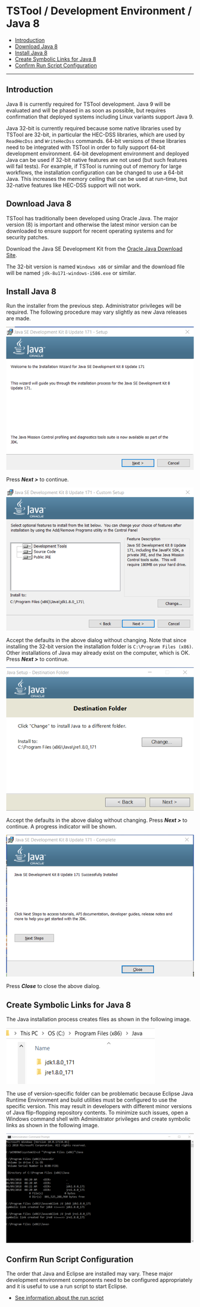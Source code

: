 # TSTool / Development Environment / Java 8 ##

* [Introduction](#introduction)
* [Download Java 8](#download-java-8)
* [Install Java 8](#install-java-8)
* [Create Symbolic Links for Java 8](#ceate-symbolic-links-for-java-8)
* [Confirm Run Script Configuration](#confirm-run-script-configuration)

------

## Introduction ##

Java 8 is currently required for TSTool development.
Java 9 will be evaluated and will be phased in as soon as possible,
but requires confirmation that deployed systems including Linux variants support Java 9.

Java 32-bit is currently required because some native libraries used by TSTool are 32-bit,
in particular the HEC-DSS libraries, which are used by `ReadHecDss` and `WriteHecDss` commands.
64-bit versions of these libraries need to be integrated with TSTool in order to fully support 64-bit development environment.
64-bit development environment and deployed Java can be used if 32-bit native features are not used (but such features will fail tests).
For example, if TSTool is running out of memory for large workflows,
the installation configuration can be changed to use a 64-bit Java.
This increases the memory ceiling that can be used at run-time, but 32-native features like HEC-DSS support will not work.

## Download Java 8 ##

TSTool has traditionally been developed using Oracle Java.
The major version (8) is important and otherwise the latest minor version can be downloaded to ensure support
for recent operating systems and for security patches.

Download the Java SE Development Kit from the
[Oracle Java Download Site](http://www.oracle.com/technetwork/java/javase/downloads/jdk8-downloads-2133151.html).

The 32-bit version is named `Windows x86` or similar and the download file will be named `jdk-8u171-windows-i586.exe` or similar.

## Install Java 8 ##

Run the installer from the previous step.  Administrator privileges will be required.
The following procedure may vary slightly as new Java releases are made.

![java8-32-1](images/java8-32-1.png)

Press ***Next >*** to continue.

![java8-32-2](images/java8-32-2.png)

Accept the defaults in the above dialog without changing.
Note that since installing the 32-bit version the installation folder is `C:\Program Files (x86)`.
Other installations of Java may already exist on the computer, which is OK.
Press ***Next >*** to continue.

![java8-32-3](images/java8-32-3.png)

Accept the defaults in the above dialog without changing.
Press ***Next >*** to continue.  A progress indicator will be shown.

![java8-32-4](images/java8-32-4.png)

Press ***Close*** to close the above dialog.

## Create Symbolic Links for Java 8 ##

The Java installation process creates files as shown in the following image.

![java8-32-5](images/java8-32-5.png)

The use of version-specific folder can be problematic because Eclipse Java Runtime Environment and build utilities must
be configured to use the specific version.
This may result in developers with different minor versions of Java flip-flopping repository contents.
To minimize such issues, open a Windows command shell with Administrator privileges and create symbolic links as shown in the following image.

![java8-32-6-link](images/java8-32-6-link.png)

## Confirm Run Script Configuration ##

The order that Java and Eclipse are installed may vary.
These major development environment components need to be configured appropriately and it is useful to use a run script to start Eclipse.

* [See information about the run script](eclipse#check-eclipse-run-scipt)
